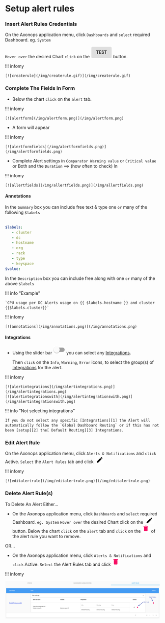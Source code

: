 # Setup alert rules



###  Insert Alert Rules Credentials

On the Axonops application menu, click `Dashboards` and `select` required Dashboard. eg. `System`

`Hover over` the desired Chart `click` on the <span class="buttons"> [![testb](/img/testb.png)](/img/testb.png) </span> button.


!!! infomy 

    [![createrule](/img/createrule.gif)](/img/createrule.gif)

###  Complete The Fields In Form

* Below the chart `click` on the `alert` tab.


!!! infomy 

    [![alertform](/img/alertform.png)](/img/alertform.png)


* A form will appear

!!! infomy 

    [![alertformfields](/img/alertformfields.png)](/img/alertformfields.png)


* Complete Alert settings in `Comparator Warning value` or `Critical value` or Both and the `Duration` ==> (how often to check) In

!!! infomy 

    [![allertfields](/img/allertfields.png)](/img/allertfields.png)


####  Annotations

In the `Summary` box you can include free text & type one `or` many of the following `$labels`


``` yaml

$labels:
   - cluster
   - dc
   - hostname
   - org
   - rack
   - type
   - keyspace
$value:

```

In the `Description` box you can include free along with one `or` many of the above  `$labels`

!!! info "Example"

    `CPU usage per DC Alerts usage on {{ $labels.hostname }} and cluster {{$labels.cluster}}`
    

!!! infomy

    
    [![annotations](/img/annotations.png)](/img/annotations.png)


####  Integrations


* Using the slider bar <span class="buttons"> [![sliderbar](/img/sliderbar.png)](/img/sliderbar.png) </span> you can select any [Integrations][1].

    Then `click` on the `Info`, `Warning`, `Error` icons, to select the group(s) of [Integrations][1] for the alert.

[1]: /integrations/overview


!!! infomy

    [![alertintegrations](/img/alertintegrations.png)](/img/alertintegrations.png)
    [![alertintegrationswith](/img/alertintegrationswith.png)](/img/alertintegrationswith.png)

    
!!! info "Not selecting integrations"

    If you do not select any specific [Integrations][1] the Alert will automatically follow the `Global Dashboard Routing` or if this has not been [setup][2] the[ Default Routing][3] Integrations.



[2]: /how-to/setup-dashboards-global-integrations
[3]: /how-to/default-routing


### Edit Alert Rule

On the Axonops application menu, click `Alerts & Notifications` and `click` Active. `Select` the `Alert Rules` tab and click <span class="buttons"> [![edit](/img/edit.png)](/img/edit.png) </span>

!!! infomy

    [![editalertrule](/img/editalertrule.png)](/img/editalertrule.png)


### Delete Alert Rule(s)

To Delete An Alert Either...

* On the Axonops application menu, click `Dashboards` and `select` required Dashboard. `eg. System` `Hover over` the desired Chart click on the <span class="buttons"> [![edit](/img/edit.png)](/img/edit.png) </span> button. Below the chart `click` on the `alert` tab and `click` on the <span class="buttons"> [![delbtn](/img/delbtn.png)](/img/delbtn.png) </span> of the alert rule you want to remove.

OR...

* On the Axonops application menu, click `Alerts & Notifications` and `click` Active. `Select` the Alert Rules tab and click  <span class="buttons"> [![delbtn](/img/delbtn.png)](/img/delbtn.png) </span>


!!! infomy

  [![activealertrules](/img/activealertrules.png)](/img/activealertrules.png)
